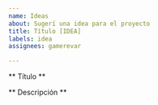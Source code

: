```yaml
---
name: Ideas
about: Sugerí una idea para el proyecto
title: Título [IDEA]
labels: idea
assignees: gamerevar

---
```


** Título **

** Descripción **
